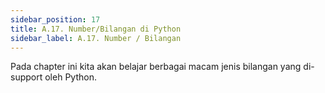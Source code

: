 ```yaml
---
sidebar_position: 17
title: A.17. Number/Bilangan di Python
sidebar_label: A.17. Number / Bilangan
---
```


Pada chapter ini kita akan belajar berbagai macam jenis bilangan yang di-support oleh Python.

